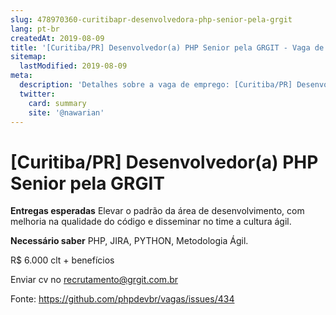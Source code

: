 ```yaml
---
slug: 478970360-curitibapr-desenvolvedora-php-senior-pela-grgit
lang: pt-br
createdAt: 2019-08-09
title: '[Curitiba/PR] Desenvolvedor(a) PHP Senior pela GRGIT - Vaga de Emprego'
sitemap:
  lastModified: 2019-08-09
meta:
  description: 'Detalhes sobre a vaga de emprego: [Curitiba/PR] Desenvolvedor(a) PHP Senior pela GRGIT'
  twitter:
    card: summary
    site: '@nawarian'
---
```


# [Curitiba/PR] Desenvolvedor(a) PHP Senior pela GRGIT

**Entregas esperadas**
Elevar o padrão da área de desenvolvimento, com melhoria na qualidade do código e disseminar no time a cultura ágil.


**Necessário saber** 
PHP, JIRA, PYTHON, Metodologia Ágil.

R$ 6.000 clt + benefícios 

Enviar cv no recrutamento@grgit.com.br


Fonte: https://github.com/phpdevbr/vagas/issues/434